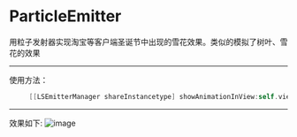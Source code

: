 # ParticleEmitter
用粒子发射器实现淘宝等客户端圣诞节中出现的雪花效果。类似的模拟了树叶、雪花的效果

------

使用方法：
```   Objective-C
     [[LSEmitterManager shareInstancetype] showAnimationInView:self.view withAnimationStyle:LSAnimationStyleOfSnow];
```

------

效果如下:
![image](https://github.com/GeeLi/ParticleEmitter/blob/master/ParticleEmitterDemo/demo.gif )   
